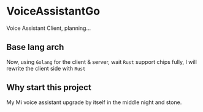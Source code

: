 # VoiceAssistantGo
Voice Assistant Client, planning...

## Base lang arch
Now, using `Golang` for the client & server, wait `Rust` support chips fully, I will rewrite the client side with `Rust`


## Why start this project
My Mi voice assistant upgrade by itself in the middle night and stone.
